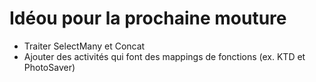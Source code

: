 # Idéou pour la prochaine mouture
- Traiter SelectMany et Concat
- Ajouter des activités qui font des mappings de fonctions (ex. KTD et PhotoSaver)
  
